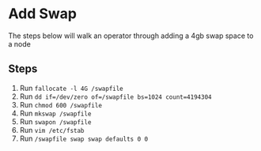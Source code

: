 # Add Swap

The steps below will walk an operator through adding a 4gb swap space to a node

## Steps

1. Run `fallocate -l 4G /swapfile`
1. Run `dd if=/dev/zero of=/swapfile bs=1024 count=4194304`
1. Run `chmod 600 /swapfile`
1. Run `mkswap /swapfile`
1. Run `swapon /swapfile`
1. Run `vim /etc/fstab`
1. Run `/swapfile swap swap defaults 0 0`
